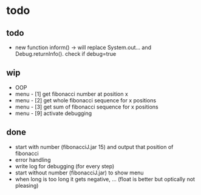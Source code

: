 # todo

## todo
- new function inform() -> will replace System.out... and Debug.returnInfo(). check if debug=true

## wip
- OOP
- menu - [1] get fibonacci number at position x
- menu - [2] get whole fibonacci sequence for x positions
- menu - [3] get sum of fibonacci sequence for x positions
- menu - [9] activate debugging

## done
- start with number (fibonacciJ.jar 15) and output that position of fibonacci
- error handling
- write log for debugging (for every step)
- start without number (fibonacciJ.jar) to show menu
- when long is too long it gets negative, ... (float is better but optically not pleasing)